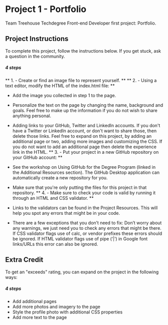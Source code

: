 # Project 1 - Portfolio

Team Treehouse Techdegree Front-end Developer first project: Portfolio.

## Project Instructions

To complete this project, follow the instructions below. If you get stuck, ask a question in the community.

##### 4 steps
** 1. - Create or find an image file to represent yourself. **
** 2. - Using a text editor, modify the HTML of the index.html file: **

- Add the image you collected in step 1 to the page.

- Personalize the text on the page by changing the name, background and goals. Feel free to make up the information if you do not wish to share anything personal.
- Adding links to your GitHub, Twitter and LinkedIn accounts. If you don't have a Twitter or LinkedIn account, or don't want to share those, then delete those links.
	Feel free to expand on this project, by adding an additional page or two, adding more images and customizing the CSS. If you do not want to add an additional page then delete the experience link in the HTML.
** 3. - Put your project in a new GitHub repository on your GitHub account: **
- See the workshop on Using GitHub for the Degree Program (linked in the Additional Resources section). The GitHub Desktop application can automatically create a new repository for you.
- Make sure that you're only putting the files for this project in that repository.
** 4. - Make sure to check your code is valid by running it through an HTML and CSS validator. **
- Links to the validators can be found in the Project Resources. This will help you spot any errors that might be in your code.
- There are a few exceptions that you don’t need to fix:
		Don’t worry about any warnings, we just need you to check any errors that might be there.
		If CSS validator flags use of calc, or vendor prefixes these errors should be ignored.
		If HTML validator flags use of pipe (‘|’) in Google font links/URLs this error can also be ignored.

## Extra Credit

To get an "exceeds" rating, you can expand on the project in the following ways:

##### 4 steps
- Add additional pages
- Add more photos and imagery to the page
- Style the profile photo with additional CSS properties
- Add more text to the page

